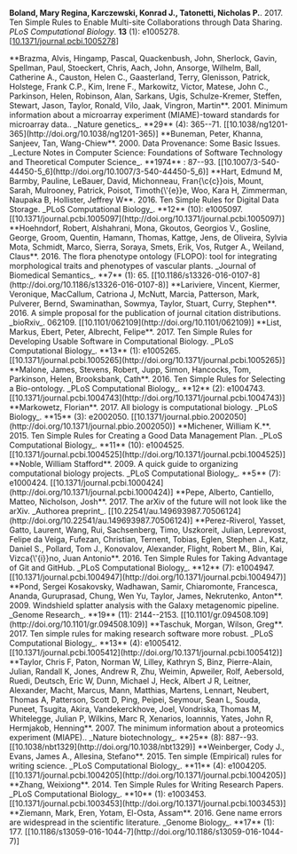 **Boland, Mary Regina, Karczewski, Konrad J., Tatonetti, Nicholas P.**. 2017. Ten Simple Rules to Enable Multi-site Collaborations through Data Sharing. _PLoS Computational Biology_. **13** (1): e1005278. [[10.1371/journal.pcbi.1005278](http://doi.org/10.1371/journal.pcbi.1005278)]

<a name="Brazma2001" />
**Brazma, Alvis, Hingamp, Pascal, Quackenbush, John, Sherlock, Gavin, Spellman, Paul, Stoeckert, Chris, Aach, John, Ansorge, Wilhelm, Ball, Catherine A., Causton, Helen C., Gaasterland, Terry, Glenisson, Patrick, Holstege, Frank C.P., Kim, Irene F., Markowitz, Victor, Matese, John C., Parkinson, Helen, Robinson, Alan, Sarkans, Ugis, Schulze-Kremer, Steffen, Stewart, Jason, Taylor, Ronald, Vilo, Jaak, Vingron, Martin**. 2001. Minimum information about a microarray experiment (MIAME)-toward standards for microarray data.. _Nature genetics_. **29** (4): 365--71. [[10.1038/ng1201-365](http://doi.org/10.1038/ng1201-365)]

<a name="Buneman2000" />
**Buneman, Peter, Khanna, Sanjeev, Tan, Wang-Chiew**. 2000. Data Provenance: Some Basic Issues. _Lecture Notes in Computer Science: Foundations of Software Technology and Theoretical Computer Science_. **1974** : 87--93. [[10.1007/3-540-44450-5_6](http://doi.org/10.1007/3-540-44450-5_6)]

<a name="Hart2016" />
**Hart, Edmund M, Barmby, Pauline, LeBauer, David, Michonneau, Fran{\c{c}}ois, Mount, Sarah, Mulrooney, Patrick, Poisot, Timoth{\'{e}}e, Woo, Kara H, Zimmerman, Naupaka B, Hollister, Jeffrey W**. 2016. Ten Simple Rules for Digital Data Storage. _PLoS Computational Biology_. **12** (10): e1005097. [[10.1371/journal.pcbi.1005097](http://doi.org/10.1371/journal.pcbi.1005097)]

<a name="Hoehndorf2016" />
**Hoehndorf, Robert, Alshahrani, Mona, Gkoutos, Georgios V., Gosline, George, Groom, Quentin, Hamann, Thomas, Kattge, Jens, de Oliveira, Sylvia Mota, Schmidt, Marco, Sierra, Soraya, Smets, Erik, Vos, Rutger A., Weiland, Claus**. 2016. The flora phenotype ontology (FLOPO): tool for integrating morphological traits and phenotypes of vascular plants. _Journal of Biomedical Semantics_. **7** (1): 65. [[10.1186/s13326-016-0107-8](http://doi.org/10.1186/s13326-016-0107-8)]

<a name="Lariviere2016" />
**Lariviere, Vincent, Kiermer, Veronique, MacCallum, Catriona J, McNutt, Marcia, Patterson, Mark, Pulverer, Bernd, Swaminathan, Sowmya, Taylor, Stuart, Curry, Stephen**. 2016. A simple proposal for the publication of journal citation distributions. _bioRxiv_. 062109. [[10.1101/062109](http://doi.org/10.1101/062109)]

<a name="List2017" />
**List, Markus, Ebert, Peter, Albrecht, Felipe**. 2017. Ten Simple Rules for Developing Usable Software in Computational Biology. _PLoS Computational Biology_. **13** (1): e1005265. [[10.1371/journal.pcbi.1005265](http://doi.org/10.1371/journal.pcbi.1005265)]

<a name="Malone2016" />
**Malone, James, Stevens, Robert, Jupp, Simon, Hancocks, Tom, Parkinson, Helen, Brooksbank, Cath**. 2016. Ten Simple Rules for Selecting a Bio-ontology. _PLoS Computational Biology_. **12** (2): e1004743. [[10.1371/journal.pcbi.1004743](http://doi.org/10.1371/journal.pcbi.1004743)]

<a name="Markowetz2017" />
**Markowetz, Florian**. 2017. All biology is computational biology. _PLoS Biology_. **15** (3): e2002050. [[10.1371/journal.pbio.2002050](http://doi.org/10.1371/journal.pbio.2002050)]

<a name="Michener2015" />
**Michener, William K.**. 2015. Ten Simple Rules for Creating a Good Data Management Plan. _PLoS Computational Biology_. **11** (10): e1004525. [[10.1371/journal.pcbi.1004525](http://doi.org/10.1371/journal.pcbi.1004525)]

<a name="Noble2009" />
**Noble, William Stafford**. 2009. A quick guide to organizing computational biology projects. _PLoS Computational Biology_. **5** (7): e1000424. [[10.1371/journal.pcbi.1000424](http://doi.org/10.1371/journal.pcbi.1000424)]

<a name="Pepe2017" />
**Pepe, Alberto, Cantiello, Matteo, Nicholson, Josh**. 2017. The arXiv of the future will not look like the arXiv. _Authorea preprint_. [[10.22541/au.149693987.70506124](http://doi.org/10.22541/au.149693987.70506124)]

<a name="Perez2016" />
**Perez-Riverol, Yasset, Gatto, Laurent, Wang, Rui, Sachsenberg, Timo, Uszkoreit, Julian, Leprevost, Felipe da Veiga, Fufezan, Christian, Ternent, Tobias, Eglen, Stephen J., Katz, Daniel S., Pollard, Tom J., Konovalov, Alexander, Flight, Robert M., Blin, Kai, Vizca{\'{i}}no, Juan Antonio**. 2016. Ten Simple Rules for Taking Advantage of Git and GitHub. _PLoS Computational Biology_. **12** (7): e1004947. [[10.1371/journal.pcbi.1004947](http://doi.org/10.1371/journal.pcbi.1004947)]

<a name="Pond2009" />
**Pond, Sergei Kosakovsky, Wadhawan, Samir, Chiaromonte, Francesca, Ananda, Guruprasad, Chung, Wen Yu, Taylor, James, Nekrutenko, Anton**. 2009. Windshield splatter analysis with the Galaxy metagenomic pipeline. _Genome Research_. **19** (11): 2144--2153. [[10.1101/gr.094508.109](http://doi.org/10.1101/gr.094508.109)]

<a name="Taschuk2017" />
**Taschuk, Morgan, Wilson, Greg**. 2017. Ten simple rules for making research software more robust. _PLoS Computational Biology_. **13** (4): e1005412. [[10.1371/journal.pcbi.1005412](http://doi.org/10.1371/journal.pcbi.1005412)]

<a name="Taylor2007" />
**Taylor, Chris F, Paton, Norman W, Lilley, Kathryn S, Binz, Pierre-Alain, Julian, Randall K, Jones, Andrew R, Zhu, Weimin, Apweiler, Rolf, Aebersold, Ruedi, Deutsch, Eric W, Dunn, Michael J, Heck, Albert J R, Leitner, Alexander, Macht, Marcus, Mann, Matthias, Martens, Lennart, Neubert, Thomas A, Patterson, Scott D, Ping, Peipei, Seymour, Sean L, Souda, Puneet, Tsugita, Akira, Vandekerckhove, Joel, Vondriska, Thomas M, Whitelegge, Julian P, Wilkins, Marc R, Xenarios, Ioannnis, Yates, John R, Hermjakob, Henning**. 2007. The minimum information about a proteomics experiment (MIAPE).. _Nature biotechnology_. **25** (8): 887--93. [[10.1038/nbt1329](http://doi.org/10.1038/nbt1329)]

<a name="Weinberger2015" />
**Weinberger, Cody J., Evans, James A., Allesina, Stefano**. 2015. Ten simple (Empirical) rules for writing science. _PLoS Computational Biology_. **11** (4): e1004205. [[10.1371/journal.pcbi.1004205](http://doi.org/10.1371/journal.pcbi.1004205)]

<a name="Zhang2014" />
**Zhang, Weixiong**. 2014. Ten Simple Rules for Writing Research Papers. _PLoS Computational Biology_. **10** (1): e1003453. [[10.1371/journal.pcbi.1003453](http://doi.org/10.1371/journal.pcbi.1003453)]

<a name="Ziemann2016" />
**Ziemann, Mark, Eren, Yotam, El-Osta, Assam**. 2016. Gene name errors are widespread in the scientific literature. _Genome Biology_. **17** (1): 177. [[10.1186/s13059-016-1044-7](http://doi.org/10.1186/s13059-016-1044-7)]

